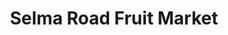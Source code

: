 ---
title: "Selma Road Fruit Market"
url: /springfield/selma-road-fruit-market/
shop: greengrocer
---